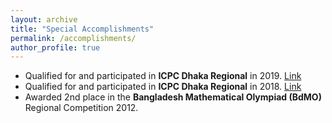 ```yaml
---
layout: archive
title: "Special Accomplishments"
permalink: /accomplishments/
author_profile: true
---
```


* Qualified for and participated in **ICPC Dhaka Regional** in 2019. [Link](/files/ICPC/ICPC-Dhaka-2019.pdf)
* Qualified for and participated in **ICPC Dhaka Regional** in 2018. [Link](/files/ICPC/ICPC-Dhaka-2018.pdf)
* Awarded 2nd place in the **Bangladesh Mathematical Olympiad (BdMO)** Regional Competition 2012.
